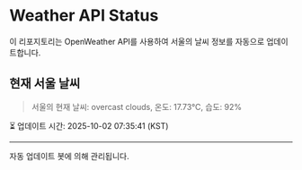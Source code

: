 
# Weather API Status

이 리포지토리는 OpenWeather API를 사용하여 서울의 날씨 정보를 자동으로 업데이트합니다.

## 현재 서울 날씨
> 서울의 현재 날씨: overcast clouds, 온도: 17.73°C, 습도: 92%

⏳ 업데이트 시간: 2025-10-02 07:35:41 (KST)

---
자동 업데이트 봇에 의해 관리됩니다.
